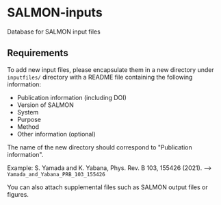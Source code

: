 # SALMON-inputs
Database for SALMON input files

## Requirements
To add new input files, please encapsulate them in a new directory under `inputfiles/` directory with a README file containing the following information:

- Publication information (including DOI)
- Version of SALMON
- System
- Purpose
- Method
- Other information (optional)

The name of the new directory should correspond to "Publication information".

Example:
S. Yamada and K. Yabana, Phys. Rev. B 103, 155426 (2021).
-->
`Yamada_and_Yabana_PRB_103_155426`

You can also attach supplemental files such as SALMON output files or figures.
